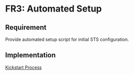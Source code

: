 # FR3: Automated Setup

## Requirement

Provide automated setup script for initial STS configuration.

## Implementation

[Kickstart Process](../impls/kickstart-process.md)
